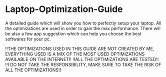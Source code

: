 # Laptop-Optimization-Guide
A detailed guide which will show you how to perfectly setup your laptop. 
All the optimizations are used in order to gain the max performance. 
There will be also a few app suggestion which can help you choose the best softwares for your pc.

!!THE OPTIMIZATIONS USED IN THIS GUIDE ARE NOT CREATED BY ME, EVERYTHING USED IS A MIX OF THE MOST USED OPTIMIZATIONS AVAILABLE ON THE INTERNET!!
!!ALL THE OPTIMIZATIONS ARE TESTED!!
!!I DO NOT TAKE THE RESPONSIBILITY, MAKE SURE TO TAKE THE RISK OF ALL THE OPTIMIZATIONS!!
